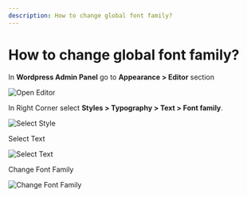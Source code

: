 ```yaml
---
description: How to change global font family?
---
```


# How to change global font family?

In **Wordpress Admin Panel** go to **Appearance > Editor** section

![Open Editor](/img/tutorial/gff1OpenEditor.png)

In Right Corner select **Styles > Typography > Text > Font family**. 

![Select Style](/img/tutorial/gff2selectStyle.png)

Select Text

![Select Text](/img/tutorial/gff3selectText.png)

Change Font Family

![Change Font Family](/img/tutorial/gff4changeFontFamily.png)